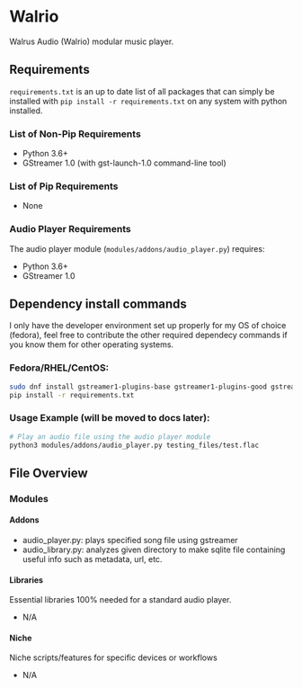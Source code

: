 # Walrio
Walrus Audio (Walrio) modular music player.

## Requirements

```requirements.txt``` is an up to date list of all packages that can simply be installed with ```pip install -r requirements.txt``` on any system with python installed.

### List of Non-Pip Requirements
- Python 3.6+
- GStreamer 1.0 (with gst-launch-1.0 command-line tool)

### List of Pip Requirements 
- None

### Audio Player Requirements
The audio player module (`modules/addons/audio_player.py`) requires:
- Python 3.6+
- GStreamer 1.0


## Dependency install commands
I only have the developer environment set up properly for my OS of choice (fedora), feel free to contribute the other required dependecy commands if you know them for other operating systems.

### Fedora/RHEL/CentOS:
```bash
sudo dnf install gstreamer1-plugins-base gstreamer1-plugins-good gstreamer1-plugins-ugly gstreamer1-tools
pip install -r requirements.txt
```

### Usage Example (will be moved to docs later):
```bash
# Play an audio file using the audio player module
python3 modules/addons/audio_player.py testing_files/test.flac
```

## File Overview

### Modules

#### Addons
- audio_player.py: plays specified song file using gstreamer
- audio_library.py: analyzes given directory to make sqlite file containing useful info such as metadata, url, etc.

#### Libraries
Essential libraries 100% needed for a standard audio player.
- N/A

#### Niche
Niche scripts/features for specific devices or workflows
- N/A 